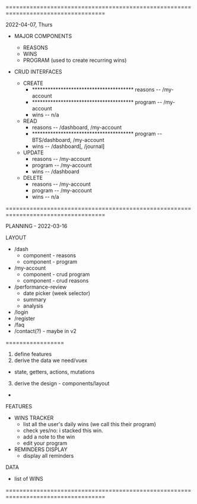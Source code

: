 
===================================================================================

2022-04-07, Thurs

* MAJOR COMPONENTS
  * REASONS
  * WINS
  * PROGRAM (used to create recurring wins)

* CRUD INTERFACES
  * CREATE
    * *************************************** reasons -- /my-account
    * *************************************** program -- /my-account
    * wins -- n/a
  * READ
    * reasons -- /dashboard, /my-account
    * *************************************** program -- BTS/dashboard, /my-account
    * wins -- /dashboard[, /journal]
  * UPDATE
    * reasons -- /my-account
    * program -- /my-account
    * wins -- /dashboard
  * DELETE
    * reasons -- /my-account
    * program -- /my-account
    * wins -- n/a

















































===================================================================================

PLANNING - 2022-03-16


LAYOUT
- /dash
  - component - reasons
  - component - program
- /my-account
  - component - crud program
  - component - crud reasons
- /performance-review
  - date picker (week selector)
  - summary
  - analysis
- /login
- /register
- /faq
- /contact(?) - maybe in v2



=================

1. define features
2. derive the data we need/vuex
  - state, getters, actions, mutations
3. derive the design - components/layout
  - 

FEATURES
- WINS TRACKER
  - list all the user's daily wins (we call this their program)
  - check yes/no: i stacked this win.
  - add a note to the win
  - edit your program
- REMINDERS DISPLAY
  - display all reminders 


DATA
- list of WINS

===================================================================================



